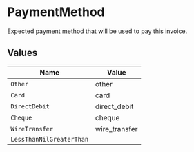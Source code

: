 # PaymentMethod

Expected payment method that will be used to pay this invoice.


## Values

| Name                     | Value                    |
| ------------------------ | ------------------------ |
| `Other`                  | other                    |
| `Card`                   | card                     |
| `DirectDebit`            | direct_debit             |
| `Cheque`                 | cheque                   |
| `WireTransfer`           | wire_transfer            |
| `LessThanNilGreaterThan` | <nil>                    |
